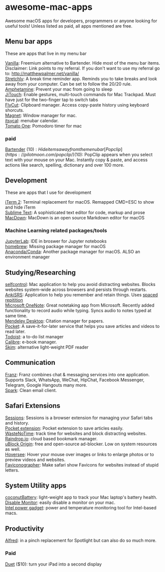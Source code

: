 # awesome-mac-apps
Awesome macOS apps for developers, programmers or anyone looking for useful tools! Unless listed as paid, all apps mentioned are free. 

## Menu bar apps
These are apps that live in my menu bar

[Vanilla](http://vanilla.wolves.fm/r/B1ek8J0Wf): Freemium alternative to Bartender. Hide most of the menu bar items. Disclaimer: Link points to my referral. If you don't want to use my referral go to: http://matthewpalmer.net/vanilla/  
[Stretchly](https://hovancik.net/stretchly/): A break time reminder app. Reminds you to take breaks and look away from your computer. Can be set to follow the 20/20 rule.  
[Amphetamine](https://itunes.apple.com/us/app/amphetamine/id937984704?mt=12): Prevent your mac from going to sleep  
[JiTouch](http://www.jitouch.com): Enable gestures, multi-touch commands for Mac Trackpad. Must have just for the two-finger tap to switch tabs   
[FlyCut](https://itunes.apple.com/us/app/flycut-clipboard-manager/id442160987?mt=12): Clipboard manager. Access copy-paste history using keyboard shorcuts.   
[Magnet](http://magnet.crowdcafe.com): Window manager for mac.  
[itsycal](https://www.mowglii.com/itsycal/): menubar calendar.  
[Tomato One](https://itunes.apple.com/us/app/tomato-one-free-focus-timer/id907364780?mt=12): Pomodoro timer for mac

### paid
[Bartender](https://www.macbartender.com) ($10): Hide items away from the menu bar  
[Popclip](https://pilotmoon.com/popclip/) ($10): PopClip appears when you select text with your mouse on your Mac. Instantly copy & paste, and access actions like search, spelling, dictionary and over 100 more.  

## Development
These are apps that I use for development

[iTerm 2](https://iterm2.com): Terminal replacement for macOS. Remapped CMD+ESC to show and hide iTerm   
[Sublime Text](https://www.sublimetext.com): A sophisticated text editor for code, markup and prose  
[MacDown](http://macdown.uranusjr.com): MacDown is an open source Markdown editor for macOS  

### Machine Learning related packages/tools 
[JupyterLab](http://jupyterlab.readthedocs.io/en/stable/#): IDE in broswer for Jupyter notebooks  
[homebrew](https://brew.sh): Missing package manager for macOS  
[Anaconda/Conda](https://conda.io/docs/): Another package manager for macOS. ALSO an environment manager  

## Studying/Researching
[selfcontrol](https://selfcontrolapp.com): Mac application to help you avoid distracting websites. Blocks websites system-wide across browsers and persists through restarts.  
[AnkiSRS](https://apps.ankiweb.net): Application to help you remember and retain things. Uses [spaced repitition](https://en.wikipedia.org/wiki/Spaced_repetition)  
[Microsoft OneNote](https://itunes.apple.com/us/app/microsoft-onenote/id784801555?mt=12): Great notetaking app from Microsoft. Recently added functionality to record audio while typing. Syncs audio to notes typed at same time.   
[Mendeley Desktop](https://www.mendeley.com): Citation manager for papers.  
[Pocket](https://getpocket.com): A save-it-for-later service that helps you save articles and videos to read later.  
[Todoist](https://todoist.com): a to-do list manager  
[Calibre](https://calibre-ebook.com): e-book manager.  
[Skim](https://skim-app.sourceforge.io): alternative light-weight PDF reader 

## Communication
[Franz](https://meetfranz.com/):  Franz combines chat & messaging services into one application. Supports Slack, WhatsApp, WeChat, HipChat, Facebook Messenger, Telegram, Google Hangouts many more.   
[Spark](https://sparkmailapp.com): Clean email client.  

## Safari Extensions
[Sessions](https://sessions-extension.github.io/Sessions/): Sessions is a browser extension for managing your Safari tabs and history.  
[Pocket extension](https://getpocket.com): Pocket extension to save articles easily.  
[WasteNoTime](http://www.bumblebeesystems.com/wastenotime/): track time for websites and block distracting websites.  
[Raindrop.io](https://raindrop.io): cloud based bookmark manager.  
[uBlock Origin](https://www.ublock.org): free and open-source ad-blocker. Low on system resources as well.  
[Hoversee](http://sidetree.com/extensions.html): Hover your mouse over images or links to enlarge photos or to preview videos and websites.   
[Faviconographer](https://faviconographer.com): Make safari show Favicons for websites instead of stupid letters.   

## System Utility apps
[coconutBattery](https://coconut-flavour.com/coconutbattery/): light-weight app to track your Mac laptop's battery health.  
[Disable Monitor](https://github.com/Eun/DisableMonitor): easily disable a monitor on your mac.  
[Intel power gadget](https://software.intel.com/en-us/articles/intel-power-gadget-20): power and temperature monitoring tool for Intel-based macs.  

## Productivity
[Alfred](https://www.alfredapp.com): in a pinch replacement for Spotlight but can also do so much more.  
### Paid
[Duet](https://www.duetdisplay.com) ($10): turn your iPad into a second display

